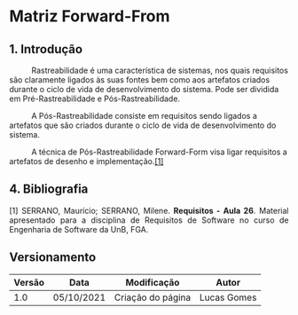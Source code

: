 # Matriz Forward-From

## 1. Introdução

<p style="text-indent: 40px; align="justify">Rastreabilidade é uma característica de sistemas, nos quais requisitos são claramente ligados às
suas fontes bem como aos artefatos criados durante o ciclo de vida de desenvolvimento do sistema. Pode ser dividida em Pré-Rastreabilidade e Pós-Rastreabilidade.</p>
<p style="text-indent: 40px; align="justify">A Pós-Rastreabilidade consiste em requisitos sendo ligados a artefatos que são criados durante o ciclo de vida de
desenvolvimento do sistema.</p>
<p style="text-indent: 40px; align="justify">A técnica de Pós-Rastreabilidade Forward-Form visa ligar requisitos a artefatos de desenho 
e implementação.<a href="#Bibliografia">[1]</a><br></p>


## 4. Bibliografia <a id="Bibliografia"></a>
<p align = "justify"> [1] SERRANO, Maurício; SERRANO, Milene. <strong>Requisitos - Aula 26</strong>. Material apresentado para a disciplina de Requisitos de Software no curso de Engenharia de Software da UnB, FGA.</p>

## Versionamento
<center>

| Versão | Data | Modificação | Autor |
|--|--|--|--|
| 1.0 | 05/10/2021 | Criação do página | Lucas Gomes |


</center>